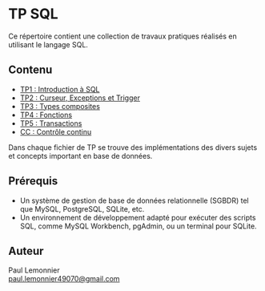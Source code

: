 # TP SQL

Ce répertoire contient une collection de travaux pratiques réalisés en utilisant le langage SQL. 

## Contenu

- [TP1 : Introduction à SQL](TP1.sql)
- [TP2 : Curseur, Exceptions et Trigger](TP2.sql)
- [TP3 : Types composites](TP3.sql)
- [TP4 : Fonctions](TP4.sql)
- [TP5 : Transactions](TP5.sql)
- [CC : Contrôle continu](CC_PaulLemonnier.sql)

Dans chaque fichier de TP se trouve des implémentations des divers sujets et concepts important en base de données.   

## Prérequis

- Un système de gestion de base de données relationnelle (SGBDR) tel que MySQL, PostgreSQL, SQLite, etc.
- Un environnement de développement adapté pour exécuter des scripts SQL, comme MySQL Workbench, pgAdmin, ou un terminal pour SQLite.

## Auteur

Paul Lemonnier   
paul.lemonnier49070@gmail.com
